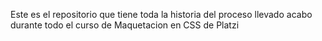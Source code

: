 Este es el repositorio que tiene toda la historia del proceso llevado acabo durante todo el curso de Maquetacion en CSS de Platzi